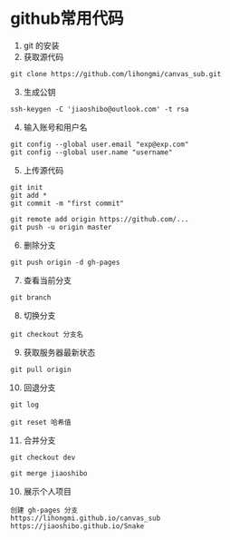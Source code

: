# github常用代码

1. git 的安装
2. 获取源代码
```
git clone https://github.com/lihongmi/canvas_sub.git
```
3. 生成公钥
```
ssh-keygen -C 'jiaoshibo@outlook.com' -t rsa
```
4. 输入账号和用户名
```
git config --global user.email "exp@exp.com"
git config --global user.name "username"
```
5. 上传源代码
```
git init
git add *
git commit -m "first commit"

git remote add origin https://github.com/...
git push -u origin master
```

6. 删除分支
```
git push origin -d gh-pages
```
7. 查看当前分支
```
git branch
```
8. 切换分支
```
git checkout 分支名
```
9. 获取服务器最新状态
```
git pull origin
```
10. 回退分支
```
git log

git reset 哈希值
```
11. 合并分支
```
git checkout dev

git merge jiaoshibo
```

10. 展示个人项目
```
创建 gh-pages 分支
https://lihongmi.github.io/canvas_sub
https://jiaoshibo.github.io/Snake
```